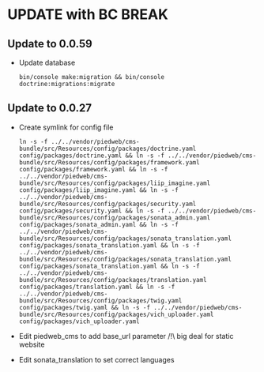 UPDATE with BC BREAK
==================

## Update to 0.0.59

- Update database
   ```
   bin/console make:migration && bin/console doctrine:migrations:migrate
   ```
   
## Update to 0.0.27

-   Create symlink for config file
    ```
    ln -s -f ../../vendor/piedweb/cms-bundle/src/Resources/config/packages/doctrine.yaml config/packages/doctrine.yaml && ln -s -f ../../vendor/piedweb/cms-bundle/src/Resources/config/packages/framework.yaml config/packages/framework.yaml && ln -s -f ../../vendor/piedweb/cms-bundle/src/Resources/config/packages/liip_imagine.yaml config/packages/liip_imagine.yaml && ln -s -f ../../vendor/piedweb/cms-bundle/src/Resources/config/packages/security.yaml config/packages/security.yaml && ln -s -f ../../vendor/piedweb/cms-bundle/src/Resources/config/packages/sonata_admin.yaml config/packages/sonata_admin.yaml && ln -s -f ../../vendor/piedweb/cms-bundle/src/Resources/config/packages/sonata_translation.yaml config/packages/sonata_translation.yaml && ln -s -f ../../vendor/piedweb/cms-bundle/src/Resources/config/packages/sonata_translation.yaml config/packages/sonata_translation.yaml && ln -s -f ../../vendor/piedweb/cms-bundle/src/Resources/config/packages/translation.yaml config/packages/translation.yaml && ln -s -f ../../vendor/piedweb/cms-bundle/src/Resources/config/packages/twig.yaml config/packages/twig.yaml && ln -s -f ../../vendor/piedweb/cms-bundle/src/Resources/config/packages/vich_uploader.yaml config/packages/vich_uploader.yaml
    ```
- Edit piedweb_cms to add base_url parameter /!\ big deal for static website

- Edit sonata_translation to set correct languages
